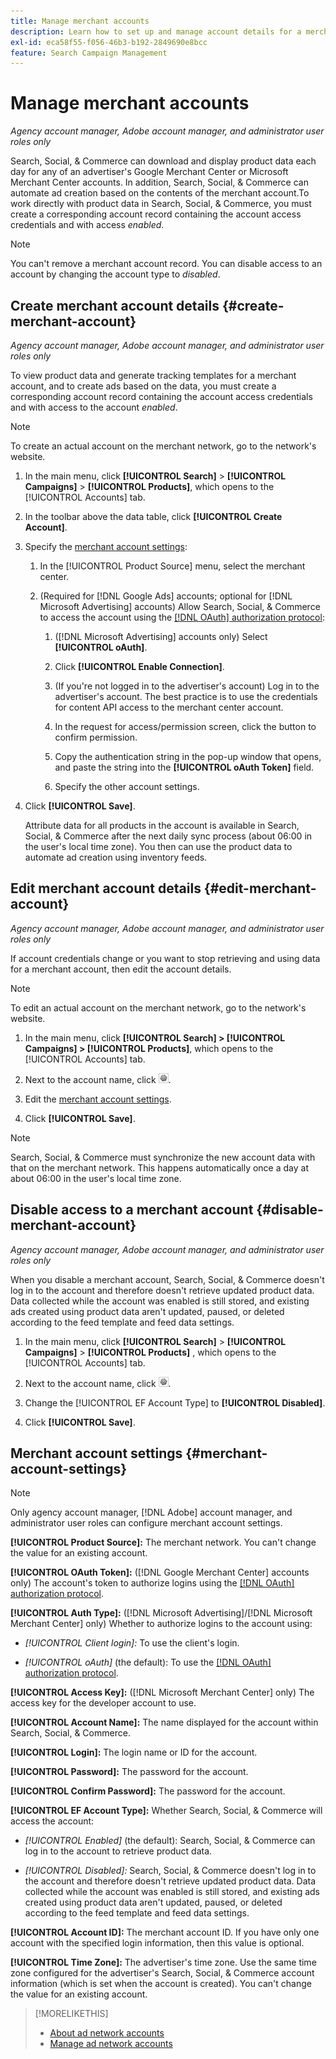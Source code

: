 ```yaml
---
title: Manage merchant accounts
description: Learn how to set up and manage account details for a merchant center account.
exl-id: eca58f55-f056-46b3-b192-2849690e8bcc
feature: Search Campaign Management
---
```

# Manage merchant accounts

*Agency account manager, Adobe account manager, and administrator user roles only*

Search, Social, & Commerce can download and display product data each day for any of an advertiser's Google Merchant Center or Microsoft Merchant Center accounts. In addition, Search, Social, & Commerce can automate ad creation based on the contents of the merchant account.To work directly with product data in Search, Social, & Commerce, you must create a corresponding account record containing the account access credentials and with access *enabled*. 

>[!NOTE]
>
>You can't remove a merchant account record. You can disable access to an account by changing the account type to *disabled*.

## Create merchant account details {#create-merchant-account}

*Agency account manager, Adobe account manager, and administrator user roles only*

To view product data and generate tracking templates for a merchant account, and to create ads based on the data, you must create a corresponding account record containing the account access credentials and with access to the account *enabled*.

>[!NOTE]
>
>To create an actual account on the merchant network, go to the network's website.

1. In the main menu, click **[!UICONTROL Search]** \> **[!UICONTROL Campaigns]** \> **[!UICONTROL Products]**, which opens to the [!UICONTROL Accounts] tab.

1. In the toolbar above the data table, click **[!UICONTROL Create Account]**.

1. Specify the [merchant account settings](#merchant-account-settings):

   1. In the [!UICONTROL Product Source] menu, select the merchant center.

   1. (Required for [!DNL Google Ads] accounts; optional for [!DNL Microsoft Advertising] accounts) Allow Search, Social, & Commerce to access the account using the [[!DNL OAuth] authorization protocol](https://oauth.net/2/):

      1. ([!DNL Microsoft Advertising] accounts only) Select **[!UICONTROL oAuth]**.

      1. Click **[!UICONTROL Enable Connection]**.

      1. (If you're not logged in to the advertiser's account) Log in to the advertiser's account. The best practice is to use the credentials for content API access to the merchant center account.

      1. In the request for access/permission screen, click the button to confirm permission.

      1. Copy the authentication string in the pop-up window that opens, and paste the string into the **[!UICONTROL oAuth Token]** field.

      1. Specify the other account settings.

1. Click **[!UICONTROL Save]**.

   Attribute data for all products in the account is available in Search, Social, & Commerce after the next daily sync process (about 06:00 in the user's local time zone). You then can use the product data to automate ad creation using inventory feeds.

## Edit merchant account details {#edit-merchant-account}

*Agency account manager, Adobe account manager, and administrator user roles only*

If account credentials change or you want to stop retrieving and using data for a merchant account, then edit the account details. 

>[!NOTE]
>
>To edit an actual account on the merchant network, go to the network's website.

1. In the main menu, click **[!UICONTROL Search] \> [!UICONTROL Campaigns] \> [!UICONTROL Products]**, which opens to the [!UICONTROL Accounts] tab.

1. Next to the account name, click ![View/edit settings](/help/search-social-commerce/assets/settings.png "View/edit settings").

1. Edit the [merchant account settings](#merchant-account-settings).

1. Click **[!UICONTROL Save]**.

>[!NOTE]
>
>Search, Social, & Commerce must synchronize the new account data with that on the merchant network. This happens automatically once a day at about 06:00 in the user's local time zone.

## Disable access to a merchant account {#disable-merchant-account}

*Agency account manager, Adobe account manager, and administrator user roles only*

When you disable a merchant account, Search, Social, & Commerce doesn't log in to the account and therefore doesn't retrieve updated product data. Data collected while the account was enabled is still stored, and existing ads created using product data aren't updated, paused, or deleted according to the feed template and feed data settings.

1. In the main menu, click **[!UICONTROL Search]** \> **[!UICONTROL Campaigns]** \> **[!UICONTROL Products]** , which opens to the [!UICONTROL Accounts] tab.

1. Next to the account name, click ![View/edit settings](/help/search-social-commerce/assets/settings.png "View/edit settings").

1. Change the [!UICONTROL EF Account Type] to **[!UICONTROL Disabled]**.

1. Click **[!UICONTROL Save]**.

## Merchant account settings {#merchant-account-settings}

>[!NOTE]
>
>Only agency account manager, [!DNL Adobe] account manager, and administrator user roles can configure merchant account settings.

**[!UICONTROL Product Source]:** The merchant network. You can't change the value for an existing account. 

**[!UICONTROL OAuth Token]:** ([!DNL Google Merchant Center] accounts only) The account's token to authorize logins using the [[!DNL OAuth] authorization protocol](https://oauth.net/2/). 

**[!UICONTROL Auth Type]:** ([!DNL Microsoft Advertising]/[!DNL Microsoft Merchant Center] only) Whether to authorize logins to the account using:

* *[!UICONTROL Client login]:* To use the client's login.

* *[!UICONTROL oAuth]* (the default): To use the [[!DNL OAuth] authorization protocol](https://oauth.net/2/).

**[!UICONTROL Access Key]:** ([!DNL Microsoft Merchant Center] only) The access key for the developer account to use.

**[!UICONTROL Account Name]:** The name displayed for the account within Search, Social, & Commerce. 

**[!UICONTROL Login]:** The login name or ID for the account. 

**[!UICONTROL Password]:** The password for the account. 

**[!UICONTROL Confirm Password]:** The password for the account. 

**[!UICONTROL EF Account Type]:** Whether Search, Social, & Commerce will access the account:

* *[!UICONTROL Enabled]* (the default): Search, Social, & Commerce can log in to the account to retrieve product data.

* *[!UICONTROL Disabled]:* Search, Social, & Commerce doesn't log in to the account and therefore doesn't retrieve updated product data. Data collected while the account was enabled is still stored, and existing ads created using product data aren't updated, paused, or deleted according to the feed template and feed data settings.

**[!UICONTROL Account ID]:** The merchant account ID. If you have only one account with the specified login information, then this value is optional. 

**[!UICONTROL Time Zone]:** The advertiser's time zone. Use the same time zone configured for the advertiser's Search, Social, & Commerce account information (which is set when the account is created). You can't change the value for an existing account. 

>[!MORELIKETHIS]
>
>* [About ad network accounts](ad-network-account-about.md)
>* [Manage ad network accounts](ad-network-account-manage.md)
